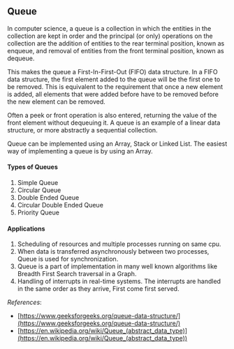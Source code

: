 ## Queue

In computer science, a queue is a collection in which the entities in the collection are kept in order and the principal (or only) operations on the collection are the addition of entities to the rear terminal position, known as enqueue, and removal of entities from the front terminal position, known as dequeue. 

This makes the queue a First-In-First-Out (FIFO) data structure. In a FIFO data structure, the first element added to the queue will be the first one to be removed. This is equivalent to the requirement that once a new element is added, all elements that were added before have to be removed before the new element can be removed. 

Often a peek or front operation is also entered, returning the value of the front element without dequeuing it. A queue is an example of a linear data structure, or more abstractly a sequential collection.

Queue can be implemented using an Array, Stack or Linked List. The easiest way of implementing a queue is by using an Array.


#### Types of Queues
1. Simple Queue
2. Circular Queue
3. Double Ended Queue
4. Circular Double Ended Queue
5. Priority Queue


#### Applications
1. Scheduling of resources and multiple processes running on same cpu.
2. When data is transferred asynchronously between two processes, Queue is used for synchronization.
3. Queue is a part of implementation in many well known algorithms like Breadth First Search traversal in a Graph.
4. Handling of interrupts in real-time systems. The interrupts are handled in the same order as they arrive, First come first served.


*References*:
* [https://www.geeksforgeeks.org/queue-data-structure/](https://www.geeksforgeeks.org/queue-data-structure/)
* [https://en.wikipedia.org/wiki/Queue_(abstract_data_type)](https://en.wikipedia.org/wiki/Queue_(abstract_data_type))